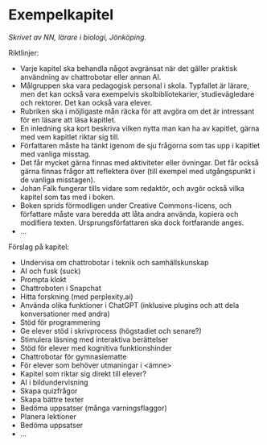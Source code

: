 # Exempelkapitel
_Skrivet av NN, lärare i biologi, Jönköping._

Riktlinjer:
* Varje kapitel ska behandla något avgränsat när det gäller praktisk användning av chattrobotar eller annan AI.
* Målgruppen ska vara pedagogisk personal i skola. Typfallet är lärare, men det kan också vara exempelvis skolbibliotekarier, studievägledare och rektorer. Det kan också vara elever.
* Rubriken ska i möjligaste mån räcka för att avgöra om det är intressant för en läsare att läsa kapitlet.
* En inledning ska kort beskriva vilken nytta man kan ha av kapitlet, gärna med vem kapitlet riktar sig till.
* Författaren måste ha tänkt igenom de sju frågorna som tas upp i kapitlet med vanliga misstag.
 * Det får mycket gärna finnas med aktiviteter eller övningar. Det får också gärna finnas frågor att reflektera över (till exempel med utgångspunkt i de vanliga misstagen).
* Johan Falk fungerar tills vidare som redaktör, och avgör också vilka kapitel som tas med i boken.
* Boken sprids förmodligen under Creative Commons-licens, och författare måste vara beredda att låta andra använda, kopiera och modifiera texten. Ursprungsförfattaren ska dock fortfarande anges.
* …

Förslag på kapitel:
* Undervisa om chattrobotar i teknik och samhällskunskap
* AI och fusk (suck)
* Prompta klokt
* Chattroboten i Snapchat
* Hitta forskning (med perplexity.ai)
* Använda olika funktioner i ChatGPT (inklusive plugins och att dela konversationer med andra)
* Stöd för programmering
* Ge elever stöd i skrivprocess (högstadiet och senare?)
* Stimulera läsning med interaktiva berättelser
* Stöd för elever med kognitiva funktionshinder
* Chattrobotar för gymnasiematte
* För elever som behöver utmaningar i \<ämne\>
* Kapitel som riktar sig direkt till elever?
* AI i bildundervisning
* Skapa quizfrågor
* Skapa bättre texter
* Bedöma uppsatser (många varningsflaggor)
* Planera lektioner
* Bedöma uppsatser
* …
